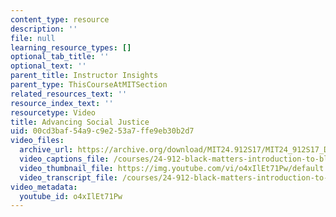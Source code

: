 ```yaml
---
content_type: resource
description: ''
file: null
learning_resource_types: []
optional_tab_title: ''
optional_text: ''
parent_title: Instructor Insights
parent_type: ThisCourseAtMITSection
related_resources_text: ''
resource_index_text: ''
resourcetype: Video
title: Advancing Social Justice
uid: 00cd3baf-54a9-c9e2-53a7-ffe9eb30b2d7
video_files:
  archive_url: https://archive.org/download/MIT24.912S17/MIT24_912S17_DeGraff_Advancing_Social_Justice_300k.mp4
  video_captions_file: /courses/24-912-black-matters-introduction-to-black-studies-spring-2017/fa6b14e9c4325d5fadf44f26a6ae2b07_o4xIlEt71Pw.vtt
  video_thumbnail_file: https://img.youtube.com/vi/o4xIlEt71Pw/default.jpg
  video_transcript_file: /courses/24-912-black-matters-introduction-to-black-studies-spring-2017/1170a5557bc185f761d7d71ceafb262a_o4xIlEt71Pw.pdf
video_metadata:
  youtube_id: o4xIlEt71Pw
---
```

